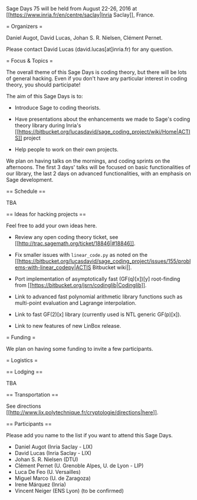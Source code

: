 Sage Days 75 will be held from August 22-26, 2016 at [[https://www.inria.fr/en/centre/saclay|Inria Saclay]], France.

= Organizers =

Daniel Augot, David Lucas, Johan S. R. Nielsen, Clément Pernet.

Please contact David Lucas (david.lucas[at]inria.fr) for any question.

= Focus & Topics =

The overall theme of this Sage Days is coding theory, but there will be lots of general hacking.
Even if you don't have any particular interest in coding theory, you should participate! 

The aim of this Sage Days is to:

 * Introduce Sage to coding theorists.

 * Have presentations about the enhancements we made to Sage's coding theory library during Inria's [[https://bitbucket.org/lucasdavid/sage_coding_project/wiki/Home|ACTIS]] project

 * Help people to work on their own projects.

We plan on having talks on the mornings, and coding sprints on the afternoons.
The first 3 days' talks will be focused on basic functionalities of our library, the last 2 days
on advanced functionalities, with an emphasis on Sage development.

== Schedule ==

TBA

== Ideas for hacking projects ==

Feel free to add your own ideas here.

* Review any open coding theory ticket, see [[http://trac.sagemath.org/ticket/18846|#18846]].

* Fix smaller issues with `linear_code.py` as noted on the [[https://bitbucket.org/lucasdavid/sage_coding_project/issues/155/problems-with-linear_codepy|ACTIS Bitbucket wiki]].

* Port implementation of asymptotically fast (GF(q)[x])[y] root-finding from [[https://bitbucket.org/jsrn/codinglib|Codinglib]].

* Link to advanced fast polynomial arithmetic library functions such as multi-point evaluation and Lagrange interpolation.

* Link to fast GF(2)[x] library (currently used is NTL generic GF(p)[x]).

* Link to new features of new LinBox release.


= Funding =

We plan on having some funding to invite a few participants.

= Logistics =

== Lodging ==

TBA

== Transportation ==

See directions [[http://www.lix.polytechnique.fr/cryptologie/directions|here]].

== Participants ==

Please add you name to the list if you want to attend this Sage Days.

 * Daniel Augot (Inria Saclay - LIX)
 * David Lucas (Inria Saclay - LIX)
 * Johan S. R. Nielsen (DTU)
 * Clément Pernet (U. Grenoble Alpes, U. de Lyon - LIP)
 * Luca De Feo (U. Versailles)
 * Miguel Marco (U. de Zaragoza)
 * Irene Márquez (Inria)
 * Vincent Neiger (ENS Lyon) (to be confirmed)
